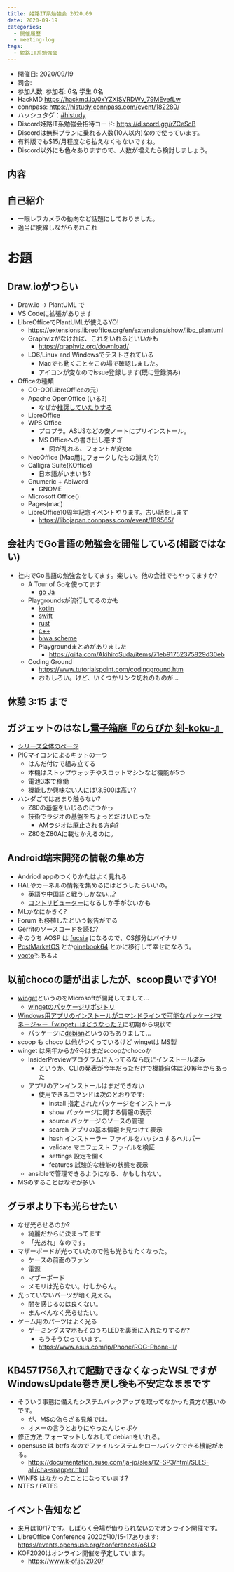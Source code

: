 ```yaml
---
title: 姫路IT系勉強会 2020.09
date: 2020-09-19
categories:
  - 開催履歴
  - meeting-log
tags:
  - 姫路IT系勉強会
---
```


* 開催日: 2020/09/19
* 司会:
* 参加人数: 参加者: 6名 学生 0名
* HackMD https://hackmd.io/0xYZXlSVRDWv_79MEvefLw
* connpass: https://histudy.connpass.com/event/182280/
* ハッシュタグ：[#histudy](https://twitter.com/search?q=%23histudy&src=typd)
* Discord姫路IT系勉強会招待コード: https://discord.gg/rZCeScB
* Discordは無料プランに乗れる人数(10人以内)なので使っています。
* 有料版でも$15/月程度なら払えなくもないですね。
* Discord以外にも色々ありますので、人数が増えたら検討しましょう。

## 内容

## 自己紹介

- 一眼レフカメラの動向など話題にしておりました。
- 適当に脱線しながらあれこれ

# お題

## Draw.ioがつらい
- Draw.io -> PlantUML で
- VS Codeに拡張があります
- LibreOfficeでPlantUMLが使えるYO!
    - https://extensions.libreoffice.org/en/extensions/show/libo_plantuml
    - Graphvizがなければ、これをいれるといいかも
        - https://graphviz.org/download/
    - LO6/Linux and Windowsでテストされている
        - Macでも動くことをこの場で確認しました。
        - アイコンが変なのでissue登録します(既に登録済み) 
- Officeの種類
    - GO-OO(LibreOfficeの元)
    - Apache OpenOffice (いる?)
        - なぜか[推奨していたりする](https://forest.watch.impress.co.jp/library/software/openoffice/)
    - LibreOffice
    - WPS Office
        - プロプラ。ASUSなどの安ノートにプリインストール。
        - MS Officeへの書き出し悪すぎ
            - 図が乱れる、フォントが変etc
    - NeoOffice (Mac用にフォークしたもの消えた?)
    - Calligra Suite(KOffice) 
        - 日本語がいまいち?
    - Gnumeric + Abiword
        - GNOME
    - Microsoft Office()
    - Pages(mac)
    - LibreOffice10周年記念イベントやります。古い話をします
        - https://libojapan.connpass.com/event/189565/

## 会社内でGo言語の勉強会を開催している(相談ではない)

- 社内でGo言語の勉強会をしてます。楽しい。他の会社でもやってますか?
    - A Tour of Goを使ってます
        - [go Ja](https://go-tour-jp.appspot.com/list)
    - Playgroundsが流行してるのかも
        - [kotlin](https://play.kotlinlang.org)
        - [swift](https://www.apple.com/swift/playgrounds/)
        - [rust](https://play.rust-lang.org/)
        - [c++](https://code.sololearn.com/c39N9RN6b4Md/#cpp)
        - [biwa scheme](https://repl.it/languages/scheme)
        - Playgroundまとめがありました
            - https://qiita.com/AkihiroSuda/items/71eb91752375829d30eb
    - Coding Ground
        - https://www.tutorialspoint.com/codingground.htm
        - おもしろい。けど、いくつかリンク切れのものが…

## 休憩 3:15 まで

## ガジェットのはなし[電子箱庭『のらぴか 刻-koku-』](http://noratelier.cart.fc2.com/ca9/29/p-r9-s/)
- [シリーズ全体のページ](http://noratelier.cart.fc2.com/?ca=9)
- PICマイコンによるキットの一つ
    - はんだ付けで組み立てる
    - 本機はストップウォッチやスロットマシンなど機能が5つ
    - 電池3本で稼働
    - 機能しか興味ない人には\3,500は高い?
- ハンダごてはあまり触らない?
    - Z80の基盤をいじるのにつかっ
    - 技術でラジオの基盤をちょっとだけいじった
        - AMラジオは廃止される方向?
    - Z80をZ80Aに載せかえるのに。


## Android端末開発の情報の集め方

- Andriod appのつくりかたはよく見れる
- HALやカーネルの情報を集めるにはどうしたらいいの。
    - 英語や中国語と戦うしかない...?
    - [コントリビューター](https://source.android.com/setup/community)になるしか手がないかも
- MLかなにかきく?
- Forum も移植したという報告がでる
- Gerritのソースコードを読む?
- そのうち AOSP は [fucsia](https://fuchsia.dev/) になるので、OS部分はバイナリ
- [PostMarketOS](https://postmarketos.org/) とか[pinebook64](https://www.pine64.org/pinebook/) とかに移行して幸せになろう。
- [yocto](https://www.yoctoproject.org/)もあるよ

## 以前chocoの話が出ましたが、scoop良いですYO!

- [winget](https://github.com/microsoft/winget-cli)というのをMicrosoftが開発してまして…
    - [wingetのパッケージリポジトリ](https://github.com/microsoft/winget-pkgs)
- [Windows用アプリのインストールがコマンドラインで可能なパッケージマネージャー「winget」はどうなった？](https://ascii.jp/elem/000/004/025/4025912/)に初期から現状で
    - パッケージに[debian](https://github.com/microsoft/winget-pkgs/tree/master/manifests/Debian/Debian)というのもありまして…
- scoop も choco は他がつくっているけど wingetは MS製
- winget は来年からか?今はまだscoopかchocoか
    - InsiderPreviewプログラムに入ってるなら既にインストール済み
        - というか、CLIの発表が今年だっただけで機能自体は2016年からあった
    - アプリのアンインストールはまだできない
        - 使用できるコマンドは次のとおりです:
            - install   指定されたパッケージをインストール
            - show      パッケージに関する情報の表示
            - source    パッケージのソースの管理
            - search    アプリの基本情報を見つけて表示
            - hash      インストーラー ファイルをハッシュするヘルパー
            - validate  マニフェスト ファイルを検証
            - settings  設定を開く
            - features  試験的な機能の状態を表示
    - ansibleで管理できるようになる、かもしれない。
- MSのすることはなぞが多い
 
## グラボより下も光らせたい

- なぜ光らせるのか?
    - 綺麗だからに決まってます
    - 「光あれ」なのです。
- マザーボードが光っていたので他も光らせたくなった。
    - ケースの前面のファン
    - 電源
    - マザーボード
    - メモリは光らない。けしからん。
- 光っていないパーツが暗く見える。
    - 闇を感じるのは良くない。
    - まんべんなく光らせたい。
- ゲーム用のパーツはよく光る
    - ゲーミングスマホもそのうちLEDを裏面に入れたりするか?
        - もうそうなっています。
        - https://www.asus.com/jp/Phone/ROG-Phone-II/

## KB4571756入れて起動できなくなったWSLですがWindowsUpdate巻き戻し後も不安定なままです

- そういう事態に備えたシステムバックアップを取ってなかった貴方が悪いのです。
    - が、MSの偽らざる見解では。
    - オメーの言うとおりにやったんじゃボケ
- 修正方法:フォーマットしなおして debianをいれる。
- opensuse は btrfs なのでファイルシステムをロールバックできる機能がある。
    - https://documentation.suse.com/ja-jp/sles/12-SP3/html/SLES-all/cha-snapper.html
- WINFS はなかったことになっています?
- NTFS / FATFS

## イベント告知など

- 来月は10/17です。しばらく会場が借りられないのでオンライン開催です。
- LibreOffice Conference 2020が10/15-17あります: https://events.opensuse.org/conferences/oSLO
- KOF2020はオンライン開催を予定しています。
    - https://www.k-of.jp/2020/